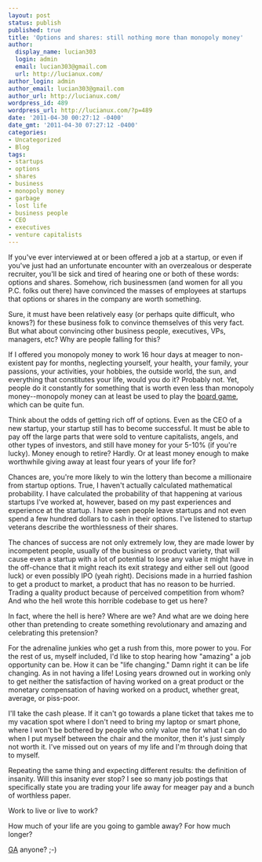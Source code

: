 ```yaml
---
layout: post
status: publish
published: true
title: 'Options and shares: still nothing more than monopoly money'
author:
  display_name: lucian303
  login: admin
  email: lucian303@gmail.com
  url: http://lucianux.com/
author_login: admin
author_email: lucian303@gmail.com
author_url: http://lucianux.com/
wordpress_id: 489
wordpress_url: http://lucianux.com/?p=489
date: '2011-04-30 00:27:12 -0400'
date_gmt: '2011-04-30 07:27:12 -0400'
categories:
- Uncategorized
- Blog
tags:
- startups
- options
- shares
- business
- monopoly money
- garbage
- lost life
- business people
- CEO
- executives
- venture capitalists
---
```

<p>If you've ever interviewed at or been offered a job at a startup, or even if you've just had an unfortunate encounter with an overzealous or desperate recruiter, you'll be sick and tired of hearing one or both of these words: options and shares. Somehow, rich businessmen (and women for all you P.C. folks out there) have convinced the masses of employees at startups that options or shares in the company are worth something.</p>
<p>Sure, it must have been relatively easy (or perhaps quite difficult, who knows?) for these business folk to convince themselves of this very fact. But what about convincing other business people, executives, VPs, managers, etc? Why are people falling for this?</p>
<p>If I offered you monopoly money to work 16 hour days at meager to non-existent pay for months, neglecting yourself, your health, your family, your passions, your activities, your hobbies, the outside world, the sun, and everything that constitutes your life, would you do it? Probably not. Yet, people do it constantly for something that is worth even less than monopoly money--monopoly money can at least be used to play the <a title="Monopoly Board Game" href="http://www.hasbro.com/monopoly/en_US/" target="_blank">board game</a>, which can be quite fun.</p>
<p>Think about the odds of getting rich off of options. Even as the CEO of a new startup, your startup still has to become successful. It must be able to pay off the large parts that were sold to venture capitalists, angels, and other types of investors, and still have money for your 5-10% (if you're lucky). Money enough to retire? Hardly. Or at least money enough to make worthwhile giving away at least four years of your life for?</p>
<p>Chances are, you're more likely to win the lottery than become a millionaire from startup options. True, I haven't actually calculated mathematical probability. I have calculated the probability of that happening at various startups I've worked at, however, based on my past experiences and experience at the startup. I have seen people leave startups and not even spend a few hundred dollars to cash in their options. I've listened to startup veterans describe the worthlessness of their shares.</p>
<p>The chances of success are not only extremely low, they are made lower by incompetent people, usually of the business or product variety, that will cause even a startup with a lot of potential to lose any value it might have in the off-chance that it might reach its exit strategy and either sell out (good luck) or even possibly IPO (yeah right). Decisions made in a hurried fashion to get a product to market, a product that has no reason to be hurried. Trading a quality product because of perceived competition from whom? And who the hell wrote this horrible codebase to get us here?</p>
<p>In fact, where the hell is here? Where are we? And what are we doing here other than pretending to create something revolutionary and amazing and celebrating this pretension?</p>
<p>For the adrenaline junkies who get a rush from this, more power to you. For the rest of us, myself included, I'd like to stop hearing how "amazing" a job opportunity can be. How it can be "life changing." Damn right it can be life changing. As in not having a life! Losing years drowned out in working only to get neither the satisfaction of having worked on a great product or the monetary compensation of having worked on a product, whether great, average, or piss-poor.</p>
<p>I'll take the cash please. If it can't go towards a plane ticket that takes me to my vacation spot where I don't need to bring my laptop or smart phone, where I won't be bothered by people who only value me for what I can do when I put myself between the chair and the monitor, then it's just simply not worth it. I've missed out on years of my life and I'm through doing that to myself.</p>
<p>Repeating the same thing and expecting different results: the definition of insanity. Will this insanity ever stop? I see so many job postings that specifically state you are trading your life away for meager pay and a bunch of worthless paper.</p>
<p>Work to live or live to work?</p>
<p>How much of your life are you going to gamble away? For how much longer?</p>
<p><a title="Gambler's Anonymous" href="http://www.gamblersanonymous.org/">GA</a> anyone? ;-)</p>
